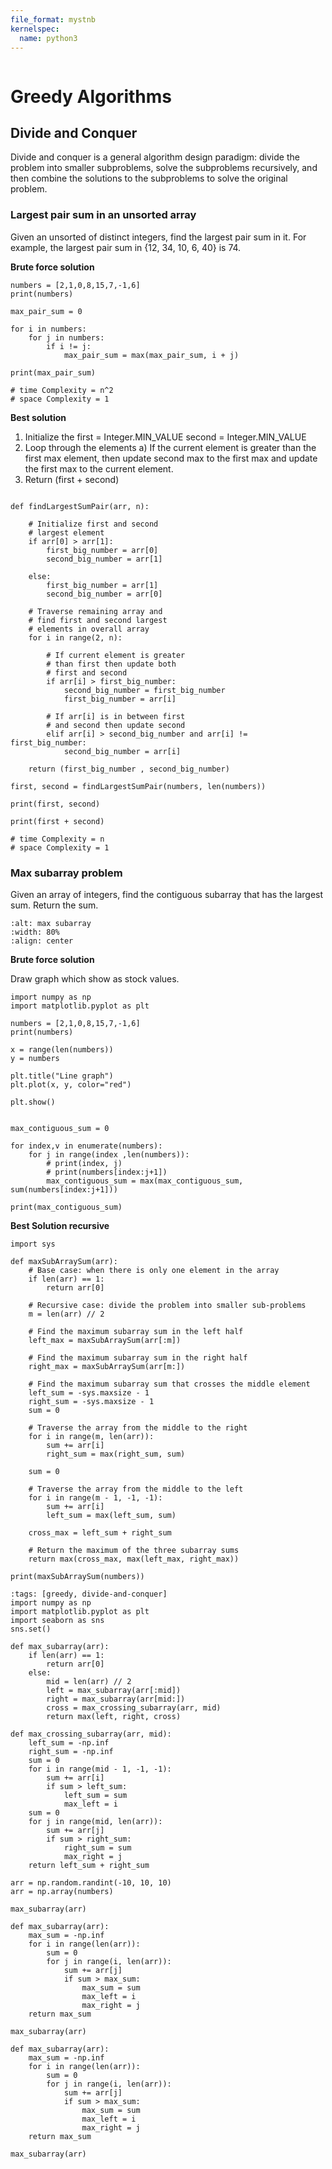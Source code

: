 ```yaml
---
file_format: mystnb
kernelspec:
  name: python3
---
```


```{title} dynamic programming and greedy algorithms
```

# Greedy Algorithms

## Divide and Conquer

Divide and conquer is a general algorithm design paradigm: divide the problem into smaller subproblems, solve the subproblems recursively, and then combine the solutions to the subproblems to solve the original problem.

### Largest pair sum in an unsorted array
Given an unsorted of distinct integers, find the largest pair sum in it. For example, the largest pair sum in {12, 34, 10, 6, 40} is 74.

**Brute force solution**

```{code-cell} ipython3
numbers = [2,1,0,8,15,7,-1,6]
print(numbers)

max_pair_sum = 0

for i in numbers:
    for j in numbers:
        if i != j:
            max_pair_sum = max(max_pair_sum, i + j)

print(max_pair_sum)

# time Complexity = n^2
# space Complexity = 1
```

**Best solution**

1.  Initialize the 
   first = Integer.MIN_VALUE
   second =  Integer.MIN_VALUE
2. Loop through the elements
   a) If the current element is greater than the first max element, then update second max to the first 
         max and update the first max to the current element. 
3. Return (first + second)

```{code-cell} ipython3

def findLargestSumPair(arr, n):
 
    # Initialize first and second
    # largest element
    if arr[0] > arr[1]:
        first_big_number = arr[0]
        second_big_number = arr[1]
 
    else:
        first_big_number = arr[1]
        second_big_number = arr[0]
 
    # Traverse remaining array and
    # find first and second largest
    # elements in overall array
    for i in range(2, n):
 
        # If current element is greater
        # than first then update both
        # first and second
        if arr[i] > first_big_number:
            second_big_number = first_big_number
            first_big_number = arr[i]
 
        # If arr[i] is in between first
        # and second then update second
        elif arr[i] > second_big_number and arr[i] != first_big_number:
            second_big_number = arr[i]
 
    return (first_big_number , second_big_number)

first, second = findLargestSumPair(numbers, len(numbers))

print(first, second)

print(first + second)

# time Complexity = n
# space Complexity = 1

```


### Max subarray problem
Given an array of integers, find the contiguous subarray that has the largest sum. Return the sum.

```{image}  https://media.geeksforgeeks.org/wp-content/cdn-uploads/kadane-Algorithm.png
:alt: max subarray
:width: 80%
:align: center
```

**Brute force solution**

Draw graph which show as stock values.

```{code-cell} ipython3
import numpy as np
import matplotlib.pyplot as plt

numbers = [2,1,0,8,15,7,-1,6]
print(numbers)

x = range(len(numbers))
y = numbers

plt.title("Line graph")
plt.plot(x, y, color="red")

plt.show()
```

```{code-cell} ipython3

max_contiguous_sum = 0

for index,v in enumerate(numbers):
    for j in range(index ,len(numbers)):
        # print(index, j)
        # print(numbers[index:j+1])
        max_contiguous_sum = max(max_contiguous_sum, sum(numbers[index:j+1]))
        
print(max_contiguous_sum)

```

**Best Solution recursive**

```{code-cell} ipython3
import sys

def maxSubArraySum(arr):
    # Base case: when there is only one element in the array
    if len(arr) == 1:
        return arr[0]
 
    # Recursive case: divide the problem into smaller sub-problems
    m = len(arr) // 2
 
    # Find the maximum subarray sum in the left half
    left_max = maxSubArraySum(arr[:m])
 
    # Find the maximum subarray sum in the right half
    right_max = maxSubArraySum(arr[m:])
 
    # Find the maximum subarray sum that crosses the middle element
    left_sum = -sys.maxsize - 1
    right_sum = -sys.maxsize - 1
    sum = 0
 
    # Traverse the array from the middle to the right
    for i in range(m, len(arr)):
        sum += arr[i]
        right_sum = max(right_sum, sum)
 
    sum = 0
 
    # Traverse the array from the middle to the left
    for i in range(m - 1, -1, -1):
        sum += arr[i]
        left_sum = max(left_sum, sum)
 
    cross_max = left_sum + right_sum
 
    # Return the maximum of the three subarray sums
    return max(cross_max, max(left_max, right_max))

print(maxSubArraySum(numbers))

```

```{code-cell} ipython3
:tags: [greedy, divide-and-conquer]
import numpy as np
import matplotlib.pyplot as plt
import seaborn as sns
sns.set()
```

```{code-cell} ipython3
def max_subarray(arr):
    if len(arr) == 1:
        return arr[0]
    else:
        mid = len(arr) // 2
        left = max_subarray(arr[:mid])
        right = max_subarray(arr[mid:])
        cross = max_crossing_subarray(arr, mid)
        return max(left, right, cross)
```

```{code-cell} ipython3
def max_crossing_subarray(arr, mid):
    left_sum = -np.inf
    right_sum = -np.inf
    sum = 0
    for i in range(mid - 1, -1, -1):
        sum += arr[i]
        if sum > left_sum:
            left_sum = sum
            max_left = i
    sum = 0
    for j in range(mid, len(arr)):
        sum += arr[j]
        if sum > right_sum:
            right_sum = sum
            max_right = j
    return left_sum + right_sum
```

```{code-cell} ipython3
arr = np.random.randint(-10, 10, 10)
arr = np.array(numbers)
```

```{code-cell} ipython3
max_subarray(arr)
```

```{code-cell} ipython3
def max_subarray(arr):
    max_sum = -np.inf
    for i in range(len(arr)):
        sum = 0
        for j in range(i, len(arr)):
            sum += arr[j]
            if sum > max_sum:
                max_sum = sum
                max_left = i
                max_right = j
    return max_sum
```

```{code-cell} ipython3
max_subarray(arr)
```

```{code-cell} ipython3
def max_subarray(arr):
    max_sum = -np.inf
    for i in range(len(arr)):
        sum = 0
        for j in range(i, len(arr)):
            sum += arr[j]
            if sum > max_sum:
                max_sum = sum
                max_left = i
                max_right = j
    return max_sum
```

```{code-cell} ipython3
max_subarray(arr)
```


